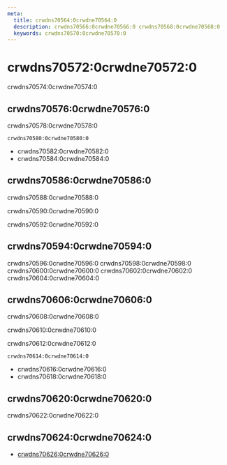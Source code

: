 ```yaml
---
meta:
  title: crwdns70564:0crwdne70564:0
  description: crwdns70566:0crwdne70566:0 crwdns70568:0crwdne70568:0
  keywords: crwdns70570:0crwdne70570:0
---
```


# crwdns70572:0crwdne70572:0
crwdns70574:0crwdne70574:0

<entry-ad />

## crwdns70576:0crwdne70576:0
crwdns70578:0crwdne70578:0

`crwdns70580:0crwdne70580:0`
- crwdns70582:0crwdne70582:0
- crwdns70584:0crwdne70584:0


## crwdns70586:0crwdne70586:0
crwdns70588:0crwdne70588:0

  crwdns70590:0crwdne70590:0

  crwdns70592:0crwdne70592:0

## crwdns70594:0crwdne70594:0
crwdns70596:0crwdne70596:0
<alert type="success">crwdns70598:0crwdne70598:0</alert>
<alert type="info">crwdns70600:0crwdne70600:0</alert>
<alert type="warning">crwdns70602:0crwdne70602:0</alert>
<alert type="error">crwdns70604:0crwdne70604:0</alert>

## crwdns70606:0crwdne70606:0
crwdns70608:0crwdne70608:0

  crwdns70610:0crwdne70610:0

  crwdns70612:0crwdne70612:0

  `crwdns70614:0crwdne70614:0`
  - crwdns70616:0crwdne70616:0
  - crwdns70618:0crwdne70618:0

## crwdns70620:0crwdne70620:0
crwdns70622:0crwdne70622:0

## crwdns70624:0crwdne70624:0
  - [crwdns70626:0crwdne70626:0]()

<doc-footer />

